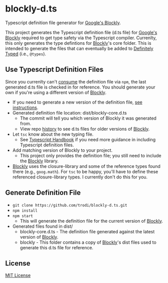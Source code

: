 # blockly-d.ts
Typescript definition file generator for [Google's Blockly](https://github.com/google/blockly).

This project generates the Typescript definition file (d.ts file) for [Google's Blockly](https://github.com/google/blockly) required to get type safety via the Typescript compiler. Currenlty, this only generates the type defintions for [Blockly](https://github.com/google/blockly)'s core folder. This is intended to generate the files that can eventually be added to [Definitely Typed](http://definitelytyped.org/) (i.e., `@types`).

## Use Typescript Definition Files
Since you currenlty can't [consume](https://www.typescriptlang.org/docs/handbook/declaration-files/consumption.html) the definition file via `npm`, the last generated d.ts file is checked in for reference. You should generate your own if you're using a different version of [Blockly](https://github.com/google/blockly).
* If you need to generate a new version of the definition file, [see instructions](https://github.com/trodi/blockly-d.ts#generate-definition-file).
* Generated definition file location: dist/blockly-core.d.ts
  * The commit will tell you which version of Blockly it was generated from.
  * View repo [history](https://github.com/trodi/blockly-d.ts/commits/master/dist/blockly-core.d.ts) to see d.ts files for older versions of [Blockly](https://github.com/google/blockly).
* Let `tsc` know about the new typing file.
  * See [Typescript Handbook](https://www.typescriptlang.org/docs/handbook/tsconfig-json.html) if you need more guidance in including Typescript definition files.
* Add matching version of Blockly to your project.
  * This project only provides the definition file; you still need to include the [Blockly](https://github.com/google/blockly) library.
* [Blockly](https://github.com/google/blockly) uses the closure-library and some of the reference types found there (e.g., `goog.math`). For `tsc` to be happy, you'll have to define these referenced closure-library types. I currently don't do this for you.

## Generate Definition File
* `git clone https://github.com/trodi/blockly-d.ts.git`
* `npm install`
* `npm start`
  * This will generate the definition file for the current version of [Blockly](https://github.com/google/blockly).
* Generated files found in dist/
  * blockly-core.d.ts - The definition file generated against the latest version of [Blockly](https://github.com/google/blockly).
  * blockly - This folder contains a copy of [Blockly](https://github.com/google/blockly)'s dist files used to generate this d.ts file for reference.

## License
[MIT License](LICENSE.md)
